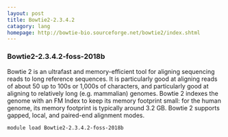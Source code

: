 ```yaml
---
layout: post
title: Bowtie2-2.3.4.2 
catagory: lang
homepage: http://bowtie-bio.sourceforge.net/bowtie2/index.shtml
---
```

### Bowtie2-2.3.4.2-foss-2018b
Bowtie 2 is an ultrafast and memory-efficient tool for aligning sequencing reads to long reference sequences. It is particularly good at aligning reads of about 50 up to 100s or 1,000s of characters, and particularly good at aligning to relatively long (e.g. mammalian) genomes. Bowtie 2 indexes the genome with an FM Index to keep its memory footprint small: for the human genome, its memory footprint is typically around 3.2 GB. Bowtie 2 supports gapped, local, and paired-end alignment modes.
```
module load Bowtie2-2.3.4.2-foss-2018b 
```
